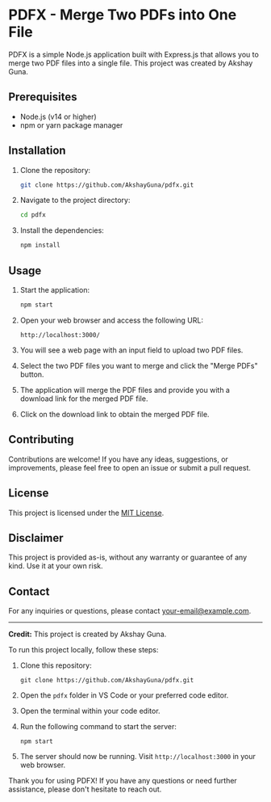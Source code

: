 # PDFX - Merge Two PDFs into One File

PDFX is a simple Node.js application built with Express.js that allows you to merge two PDF files into a single file. This project was created by Akshay Guna.

## Prerequisites

- Node.js (v14 or higher)
- npm or yarn package manager

## Installation

1. Clone the repository:

   ```bash
   git clone https://github.com/AkshayGuna/pdfx.git
   ```

2. Navigate to the project directory:

   ```bash
   cd pdfx
   ```

3. Install the dependencies:

   ```bash
   npm install
   ```

## Usage

1. Start the application:

   ```bash
   npm start
   ```

2. Open your web browser and access the following URL:

   ```plaintext
   http://localhost:3000/
   ```

3. You will see a web page with an input field to upload two PDF files.

4. Select the two PDF files you want to merge and click the "Merge PDFs" button.

5. The application will merge the PDF files and provide you with a download link for the merged PDF file.

6. Click on the download link to obtain the merged PDF file.

## Contributing

Contributions are welcome! If you have any ideas, suggestions, or improvements, please feel free to open an issue or submit a pull request.

## License

This project is licensed under the [MIT License](LICENSE).

## Disclaimer

This project is provided as-is, without any warranty or guarantee of any kind. Use it at your own risk.

## Contact

For any inquiries or questions, please contact [your-email@example.com](mailto:your-email@example.com).

---

**Credit:** This project is created by Akshay Guna.

To run this project locally, follow these steps:

1. Clone this repository:
   ```
   git clone https://github.com/AkshayGuna/pdfx.git
   ```

2. Open the `pdfx` folder in VS Code or your preferred code editor.

3. Open the terminal within your code editor.

4. Run the following command to start the server:
   ```
   npm start
   ```

5. The server should now be running. Visit `http://localhost:3000` in your web browser.

Thank you for using PDFX! If you have any questions or need further assistance, please don't hesitate to reach out.